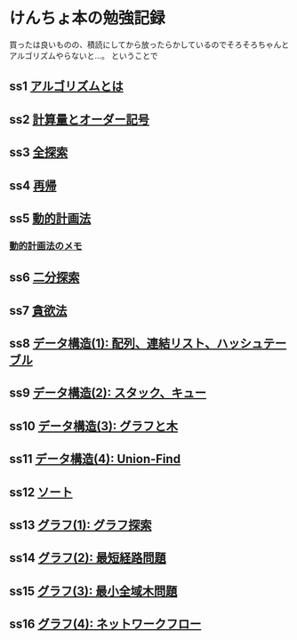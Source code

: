 # けんちょ本の勉強記録

買ったは良いものの、積読にしてから放ったらかしているのでそろそろちゃんとアルゴリズムやらないと...。
ということで

## ss1 [アルゴリズムとは]()
## ss2 [計算量とオーダー記号]()
## ss3 [全探索](./ss3)
## ss4 [再帰](./ss4)
## ss5 [動的計画法](./ss5)
### [動的計画法のメモ](./ss5/dp)
## ss6 [二分探索](./ss6) 
## ss7 [貪欲法](./ss7)
## ss8 [データ構造(1): 配列、連結リスト、ハッシュテーブル ](./ss8)
## ss9 [データ構造(2): スタック、キュー](./ss9)
## ss10 [データ構造(3): グラフと木](./ss10)
## ss11 [データ構造(4): Union-Find](./ss11)
## ss12 [ソート](./ss12) 
## ss13 [グラフ(1): グラフ探索](./ss13)
## ss14 [グラフ(2): 最短経路問題](./ss14)
## ss15 [グラフ(3): 最小全域木問題](./ss15)
## ss16 [グラフ(4): ネットワークフロー](./ss16)
